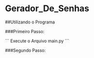 # Gerador_De_Senhas

##Utilizando o Programa

###Primeiro Passo:

´´´
Execute o Arquivo main.py
´´´

###Segundo Passo:
